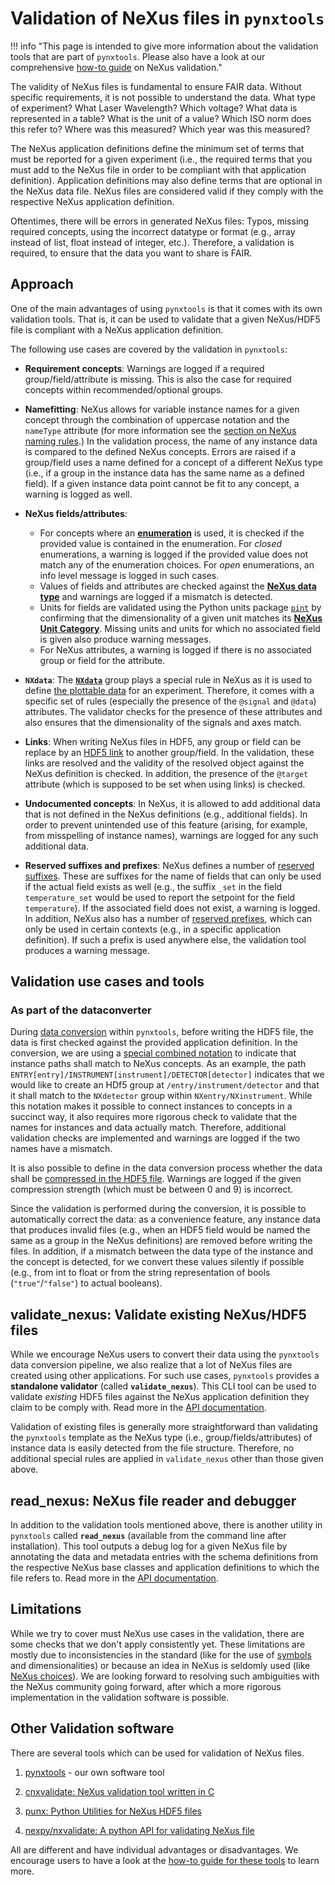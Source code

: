 # Validation of NeXus files in `pynxtools`

!!! info "This page is intended to give more information about the validation tools that are part of `pynxtools`. Please also have a look at our comprehensive [how-to guide](../../how-tos/pynxtools/validate-nexus-files.md) on NeXus validation."

The validity of NeXus files is fundamental to ensure FAIR data. Without specific requirements, it is not possible to understand the data. What type of experiment? What Laser Wavelength? Which voltage? What data is represented in a table? What is the unit of a value? Which ISO norm does this refer to? Where was this measured? Which year was this measured?

The NeXus application definitions define the minimum set of terms that must be reported for a given experiment (i.e., the required terms that you must add to the NeXus file in order to be compliant with that application definition). Application definitions may also define terms that are optional in the NeXus data file. NeXus files are considered valid if they comply with the respective NeXus application definition.

Oftentimes, there will be errors in generated NeXus files: Typos, missing required concepts, using the incorrect datatype or format (e.g., array instead of list, float instead of integer, etc.). Therefore, a validation is required, to ensure that the data you want to share is FAIR.

## Approach

One of the main advantages of using `pynxtools` is that it comes with its own validation tools. That is, it can be used to validate that a given NeXus/HDF5 file is compliant with a NeXus application definition.

The following use cases are covered by the validation in `pynxtools`:

- **Requirement concepts**: Warnings are logged if a required group/field/attribute is missing. This is also the case for required concepts within recommended/optional groups.
- **Namefitting**: NeXus allows for variable instance names for a given concept through the combination of uppercase notation and the `nameType` attribute (for more information see the [section on NeXus naming rules](../nexus/nexus-rules.md#name-resolution).) In the validation process, the name of any instance data is compared to the defined NeXus concepts. Errors are raised if a group/field uses a name defined for a concept of a different NeXus type (i.e., if a group in the instance data has the same name as a defined field). If a given instance data point cannot be fit to any concept, a warning is logged as well.
- **NeXus fields/attributes**:
    - For concepts where an [**enumeration**](https://manual.nexusformat.org/nxdl_desc.html#enumeration) is used, it is checked if the provided value is contained in the enumeration. For _closed_ enumerations, a warning is logged if the provided value does not match any of the enumeration choices. For _open_ enumerations, an info level message is logged in such cases.
    - Values of fields and attributes are checked against the [**NeXus data type**](https://manual.nexusformat.org/nxdl-types.html#index-0) and warnings are logged if a mismatch is detected.
    - Units for fields are validated using the Python units package [`pint`](https://pint.readthedocs.io/en/stable/) by confirming that the dimensionality of a given unit matches its [**NeXus Unit Category**](https://manual.nexusformat.org/nxdl-types.html#unit-categories-allowed-in-nxdl-specifications). Missing units and units for which no associated field is given also produce warning messages.
    - For NeXus attributes, a warning is logged if there is no associated group or field for the attribute.

- **`NXdata`**: The [**`NXdata`**](https://manual.nexusformat.org/classes/base_classes/NXdata.html#nxdata) group plays a special rule in NeXus as it is used to define [the plottable data](https://manual.nexusformat.org/examples/python/plotting/index.html) for an experiment. Therefore, it comes with a specific set of rules (especially the presence of the `@signal` and `@data`) attributes. The validator checks for the presence of these attributes and also ensures that the dimensionality of the signals and axes match.
- **Links**: When writing NeXus files in HDF5, any group or field can be replace by an [HDF5 link](https://manual.nexusformat.org/design.html#links) to another group/field. In the validation, these links are resolved and the validity of the resolved object against the NeXus definition is checked. In addition, the presence of the `@target` attribute (which is supposed to be set when using links) is checked.
- **Undocumented concepts**: In NeXus, it is allowed to add additional data that is not defined in the NeXus definitions (e.g., additional fields). In order to prevent unintended use of this feature (arising, for example, from misspelling of instance names), warnings are logged for any such additional data.
- **Reserved suffixes and prefixes**: NeXus defines a number of [reserved suffixes](https://manual.nexusformat.org/datarules.html#index-6). These are suffixes for the name of fields that can only be used if the actual field exists as well (e.g., the suffix `_set` in the field `temperature_set` would be used to report the setpoint for the field `temperature`). If the associated field does not exist, a warning is logged. In addition, NeXus also has a number of [reserved prefixes](https://manual.nexusformat.org/datarules.html#index-4), which can only be used in certain contexts (e.g., in a specific application definition). If such a prefix is used anywhere else, the validation tool produces a warning message.

## Validation use cases and tools

### As part of the dataconverter

During [data conversion](dataconverter-and-readers.md) within `pynxtools`, before writing the HDF5 file, the data is first checked against the provided application definition. In the conversion, we are using a [special combined notation](../nexus/nexus-primer.md#what-is-nexus) to indicate that instance paths shall match to NeXus concepts. As an example, the path `ENTRY[entry]/INSTRUMENT[instrument]/DETECTOR[detector]` indicates that we would like to create an HDf5 group at `/entry/instrument/detector` and that it shall match to the `NXdetector` group within `NXentry/NXinstrument`. While this notation makes it possible to connect instances to concepts in a succinct way, it also requires more rigorous check to validate that the names for instances and data actually match. Therefore, additional validation checks are implemented and warnings are logged if the two names have a mismatch.

It is also possible to define in the data conversion process whether the data shall be [compressed in the HDF5 file](https://docs.hdfgroup.org/archive/support/HDF5/faq/compression.html). Warnings are logged if the given compression strength (which must be between 0 and 9) is incorrect.

Since the validation is performed during the conversion, it is possible to automatically correct the data: as a convenience feature, any instance data that produces invalid files (e.g., when an HDF5 field would be named the same as a group in the NeXus definitions) are removed before writing the files. In addition, if a mismatch between the data type of the instance and the concept is detected, for we convert these values silently if possible (e.g., from int to float or from the string representation of bools (`"true"`/`"false"`) to actual booleans).

## validate_nexus: Validate existing NeXus/HDF5 files

While we encourage NeXus users to convert their data using the `pynxtools` data conversion pipeline, we also realize that a lot of NeXus files are created using other applications. For such use cases, `pynxtools` provides a **standalone validator** (called **`validate_nexus`**). This CLI tool can be used to validate _existing_ HDF5 files against the NeXus application definition they claim to be comply with. Read more in the [API documentation](../../reference/cli-api.md#validate_nexus).

Validation of existing files is generally more straightforward than validating the `pynxtools` template as the NeXus type (i.e., group/fields/attributes) of instance data is easily detected from the file structure. Therefore, no additional special rules are applied in `validate_nexus` other than those given above.

## read_nexus: NeXus file reader and debugger

In addition to the validation tools mentioned above, there is another utility in `pynxtools` called **`read_nexus`** (available from the command line after installation). This tool outputs a debug log for a given NeXus file by annotating the data and metadata entries with the schema definitions from the respective NeXus base classes and application definitions to which the file refers to. Read more in the [API documentation](../../reference/cli-api.md#nexus-file-validation).

<!-- ??? info "Using a different set of NeXus definitions"

    The environment variable "NEXUS_DEF_PATH" can be set to a directory which contains the NeXus definitions as NXDL XML files. If this environment variable is not defined, the module will use the definitions in its bundle (see `src/pynxtools/definitions`)._

    The environment variable can be set as follows:
    ```
    export 'NEXUS_DEF_PATH'=<folder_path_that_contains_nexus_defs>
    ``` -->

## Limitations

While we try to cover must NeXus use cases in the validation, there are some checks that we don't apply consistently yet. These limitations are mostly due to inconsistencies in the standard (like for the use of [symbols](https://manual.nexusformat.org/nxdl_desc.html#symbolstype) and dimensionalities) or because an idea in NeXus is seldomly used (like [NeXus choices](https://manual.nexusformat.org/nxdl_desc.html#choicetype)). We are looking forward to resolving such ambiguities with the NeXus community going forward, after which a more rigorous implementation in the validation software is possible.

## Other Validation software

There are several tools which can be used for validation of NeXus files.

1. [pynxtools](<https://github.com/FAIRmat-NFDI/pynxtools>) - our own software tool

2. [cnxvalidate: NeXus validation tool written in C](https://github.com/nexusformat/cnxvalidate)

3. [punx: Python Utilities for NeXus HDF5 files](https://github.com/prjemian/punx)

4. [nexpy/nxvalidate: A python API for validating NeXus file](https://github.com/nexpy/nxvalidate)

All are different and have individual advantages or disadvantages. We encourage users to have a look at the [how-to guide for these tools](../../how-tos/pynxtools/validate-nexus-files-other-tools.md) to learn more.
